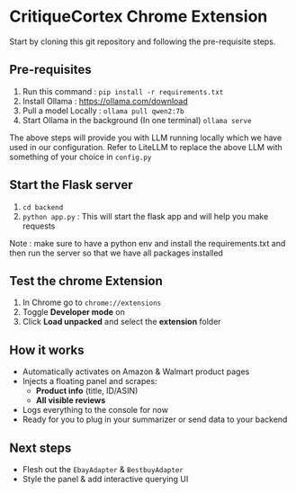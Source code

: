 # CritiqueCortex Chrome Extension

Start by cloning this git repository and following the pre-requisite steps. 

## Pre-requisites

1. Run this command : ```pip install -r requirements.txt```
2. Install Ollama : https://ollama.com/download
3. Pull a model Locally : ```ollama pull qwen2:7b``` 
4. Start Ollama in the background (In one terminal)
```ollama serve```

The above steps will provide you with LLM running locally which we have used in our configuration. Refer to LiteLLM to replace the above LLM with something of your choice in ```config.py```


## Start the Flask server

1. ```cd backend```
2. ```python app.py``` : This will start the flask app and will help you make requests

Note : make sure to have a python env and install the requirements.txt and then run the server so that we have all packages installed

## Test the chrome Extension

1. In Chrome go to `chrome://extensions`  
2. Toggle **Developer mode** on  
3. Click **Load unpacked** and select the **extension** folder  

## How it works

- Automatically activates on Amazon & Walmart product pages  
- Injects a floating panel and scrapes:
  - **Product info** (title, ID/ASIN)
  - **All visible reviews**  
- Logs everything to the console for now  
- Ready for you to plug in your summarizer or send data to your backend  

## Next steps

- Flesh out the `EbayAdapter` & `BestbuyAdapter`  
- Style the panel & add interactive querying UI  
